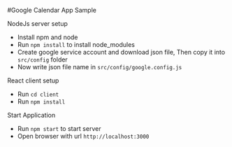 #Google Calendar App Sample

NodeJs server setup
* Install npm and node
* Run `npm install` to install node_modules
* Create google service account and download json file, Then copy it into `src/config` folder
* Now write json file name in `src/config/google.config.js`

React client setup
* Run `cd client`
* Run `npm install`

Start Application
* Run `npm start` to start server
* Open browser with url `http://localhost:3000`